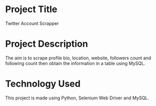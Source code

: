 # Project Title
Twitter Account Scrapper
# Project Description
The aim is to scrape profile bio, location, website, followers count and following count then obtain the information in a table using MySQL.
# Technology Used
This project is made using Python, Selenium Web Driver and MySQL.
